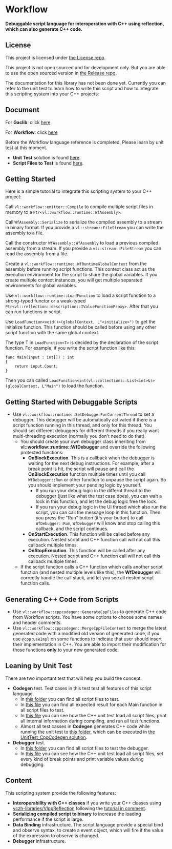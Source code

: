 # Workflow

**Debuggable script language for interoperation with C++ using reflection, which can also generate C++ code.**

## License

This project is licensed under [the License repo](https://github.com/vczh-libraries/License).

This project is not open sourced and for development only. But you are able to use the open sourced version in [the Release repo](https://github.com/vczh-libraries/Release).

The documentation for this library has not been done yet. Currently you can refer to the unit test to learn how to write this script and how to integrate this scripting system into your C++ projects:

## Document

For **Gaclib**: click [here](http://vczh-libraries.github.io/doc/current/home.html)

For **Workflow**: click [here](http://vczh-libraries.github.io/doc/current/workflow/home.html)

Before the Workflow language reference is completed,
Please learn by unit test at this moment.

- **Unit Test** solution is found [here](./Test/UnitTest/UnitTest.sln).
- **Script Files to Test** is found [here](../../tree/master/Test/Resources).

## Getting Started

Here is a simple tutorial to integrate this scripting system to your C++ project:

Call `vl::workflow::emitter::Compile` to compile multiple script files in memory to a `Ptr<vl::workflow::runtime::WfAssembly>`.

Call `WfAssembly::Serialize` to serialize the compiled assembly to a stream in binary format. If you provide a `vl::stream::FileStream` you can write the assembly to a file.

Call the constructor `WfAssembly::WfAssembly` to load a previous compiled assembly from a stream. If you provide a `vl::stream::FileStream` you can read the assembly from a file.

Create a `vl::workflow::runtime::WfRuntimeGlobalContext` from the assembly before running script functions. This context class act as the execution environment for the script to share the global variables. If you create multiple context instances, you will get multiple separated environments for global variables.

Use `vl::workflow::runtime::LoadFunction` to load a script function to a strong-typed functor or a weak-typed `Ptr<vl::reflection::description::IValueFunctionProxy>`. After that you can run functions in script.

Use `LoadFunction<void()>(globalContext, L"<initialize>")` to get the initialize function. This function should be called before using any other script function with the same global context.

The type T in `LoadFunction<T>` is decided by the declaration of the script function. For example, if you write the script function like this:

```workflow
func Main(input : int[]) : int
{
    return input.Count;
}
```

Then you can called `LoadFunction<int(vl::collections::List<int>&)>(globalContext, L"Main")` to load the function.

## Getting Started with Debuggable Scripts

- Use `vl::workflow::runtime::SetDebuggerForCurrentThread` to set a debugger. This debugger will be automatically activated if there is a script function running in this thread, and only for this thread. You should set different debuggers for different threads if you really want multi-threading execution (normally you don't need to do that).
  - You should create your own debugger class inheriting from **vl::workflow::runtime::WfDebugger** and override the following protected functions:
    - **OnBlockExecution**. This is a callback when the debugger is waiting for the next debug instructions. For example, after a break point is hit, the script will pause and call the **OnBlockExecution** function multiple times until you call `WfDebugger::Run` or other function to unpause the script again. So you should implement your pending logic by yourself.
      - If you run your debug logic in the differnt thread to the debugger (just like what the test case does), you can wait a lock in this function, and let the debug logic free the lock.
      - If you run your debug logic in the UI thread which also run the script, you can call the message loop in this function. Then you press the "Run" button (it's your button) to call `WfDebugger::Run`, `WfDebugger` will know and stop calling this callback, and the script continues.
    - **OnStartExecution**. This function will be called before any execution. Nested script and C++ function call will not call this callback multiple times.
    - **OnStopExecution**. This function will be called after any execution. Nested script and C++ function call will not call this callback multiple times.
  - If the script function calls a C++ function which calls another script function (and nested multiple levels like this), the **WfDebugger** will correctly handle the call stack, and let you see all nested script function calls.

## Generating C++ Code from Scripts

- Use `vl::workflow::cppcodegen::GenerateCppFiles` to generate C++ code from Workflow scripts. You have some options to choose some names and header comments.
- Use `vl::workflow::cppcodegen::MergeCppFileContent` to merge the latest generated code with a modified old version of generated code, if you use `@cpp:UseImpl` on some functions to indicate that user should insert their implementation in C++. You are able to import their modification for those functions **only** to your new generated code.

## Leaning by Unit Test

There are two important test that will help you build the concept:

- **Codegen** test. Test cases in this test test all features of this script language.
  - In [this folder](https://github.com/vczh-libraries/Workflow/tree/master/Test/Resources/Codegen) you can find all script files to test.
  - In [this file](https://github.com/vczh-libraries/Workflow/blob/master/Test/Resources/IndexCodegen.txt) you can find all expected result for each Main function in all script files to test.
  - In [this file](https://github.com/vczh-libraries/Workflow/blob/master/Test/Source/TestCodegen.cpp) you can see how the C++ unit test load all script files, print all internal information during compiling, and run all test functions.
  - Almost all test casses in **Codegen** generates C++ code while running the unit test to [this folder](https://github.com/vczh-libraries/Workflow/tree/master/Test/SourceCppGen), which can be executed in [the UnitTest_CppCodegen solution](https://github.com/vczh-libraries/Workflow/tree/master/Test/UnitTest/UnitTest_CppCodegen).
- **Debugger** test.
  - In [this folder](https://github.com/vczh-libraries/Workflow/tree/master/Test/Resources/Debugger) you can find all script files to test the debugger.
  - In [this file](https://github.com/vczh-libraries/Workflow/blob/master/Test/Source/TestDebugger.cpp) you can see how the C++ unit test load all script files, set every kind of break points and print variable values during debugging.

## Content

This scripting system provide the following features:

- **Interoperability with C++ classes** if you write your C++ classes using [vczh-libraries/VlppReflection](https://github.com/vczh-libraries/VlppReflection) following the [tutorial in comment](http://vczh-libraries.github.io/doc/current/vlppreflection/ref/VL__REFLECTION__DESCRIPTION.html).
- **Serializing compiled script to binary** to increase the loading performance if the script is large.
- **Data Binding** infrastructure. The script language provide a special bind and observe syntax, to create a event object, which will fire if the value of the expression to observe is changed.
- **Debugger** infrastructure.
